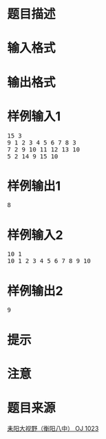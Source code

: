 

# 题目描述


<div class="content">

# 输入格式


<div class="content">

# 输出格式


<div class="content">

# 样例输入1


<pre>15 3
9 1 2 3 4 5 6 7 8 3
7 2 9 10 11 12 13 10
5 2 14 9 15 10</pre>

# 样例输出1


<pre>8
</pre>

# 样例输入2


<pre>10 1
10 1 2 3 4 5 6 7 8 9 10</pre>

# 样例输出2


<pre>9</pre>

# 提示


<div class="content">

# 注意


</div>

# 题目来源


<a href="http://www.lydsy.com/JudgeOnline/problem.php?id=1023">耒阳大视野（衡阳八中） OJ 1023</a>
